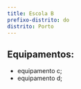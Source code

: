 ```yaml
---
title: Escola B
prefixo-distrito: do
distrito: Porto
---
```


## Equipamentos:

- equipamento c;
- equipamento d;